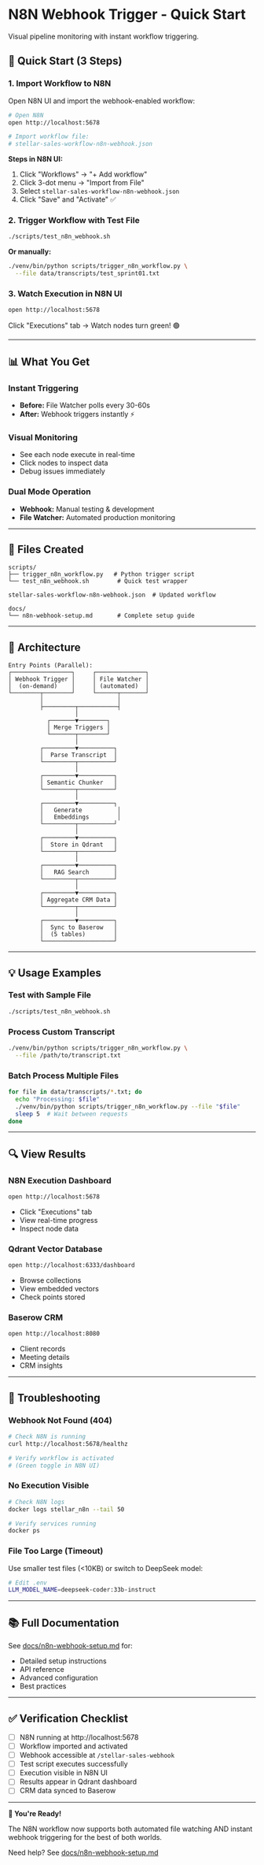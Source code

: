 # N8N Webhook Trigger - Quick Start

Visual pipeline monitoring with instant workflow triggering.

## 🚀 Quick Start (3 Steps)

### 1. Import Workflow to N8N

Open N8N UI and import the webhook-enabled workflow:

```bash
# Open N8N
open http://localhost:5678

# Import workflow file:
# stellar-sales-workflow-n8n-webhook.json
```

**Steps in N8N UI:**
1. Click "Workflows" → "+ Add workflow"
2. Click 3-dot menu → "Import from File"
3. Select `stellar-sales-workflow-n8n-webhook.json`
4. Click "Save" and "Activate" ✅

### 2. Trigger Workflow with Test File

```bash
./scripts/test_n8n_webhook.sh
```

**Or manually:**
```bash
./venv/bin/python scripts/trigger_n8n_workflow.py \
  --file data/transcripts/test_sprint01.txt
```

### 3. Watch Execution in N8N UI

```bash
open http://localhost:5678
```

Click "Executions" tab → Watch nodes turn green! 🟢

---

## 📊 What You Get

### Instant Triggering
- **Before:** File Watcher polls every 30-60s
- **After:** Webhook triggers instantly ⚡

### Visual Monitoring
- See each node execute in real-time
- Click nodes to inspect data
- Debug issues immediately

### Dual Mode Operation
- **Webhook:** Manual testing & development
- **File Watcher:** Automated production monitoring

---

## 📁 Files Created

```
scripts/
├── trigger_n8n_workflow.py   # Python trigger script
└── test_n8n_webhook.sh        # Quick test wrapper

stellar-sales-workflow-n8n-webhook.json  # Updated workflow

docs/
└── n8n-webhook-setup.md       # Complete setup guide
```

---

## 🔧 Architecture

```
Entry Points (Parallel):
┌─────────────────┐     ┌──────────────┐
│ Webhook Trigger │     │ File Watcher │
│  (on-demand)    │     │ (automated)  │
└────────┬────────┘     └──────┬───────┘
         │                     │
         ├─────────┬───────────┤
                   │
           ┌───────▼────────┐
           │ Merge Triggers │
           └───────┬────────┘
                   │
         ┌─────────▼──────────┐
         │  Parse Transcript  │
         └─────────┬──────────┘
                   │
         ┌─────────▼──────────┐
         │ Semantic Chunker   │
         └─────────┬──────────┘
                   │
         ┌─────────▼──────────┐
         │   Generate          │
         │   Embeddings        │
         └─────────┬──────────┘
                   │
         ┌─────────▼──────────┐
         │  Store in Qdrant   │
         └─────────┬──────────┘
                   │
         ┌─────────▼──────────┐
         │   RAG Search       │
         └─────────┬──────────┘
                   │
         ┌─────────▼──────────┐
         │ Aggregate CRM Data │
         └─────────┬──────────┘
                   │
         ┌─────────▼──────────┐
         │  Sync to Baserow   │
         │  (5 tables)        │
         └────────────────────┘
```

---

## 💡 Usage Examples

### Test with Sample File
```bash
./scripts/test_n8n_webhook.sh
```

### Process Custom Transcript
```bash
./venv/bin/python scripts/trigger_n8n_workflow.py \
  --file /path/to/transcript.txt
```

### Batch Process Multiple Files
```bash
for file in data/transcripts/*.txt; do
  echo "Processing: $file"
  ./venv/bin/python scripts/trigger_n8n_workflow.py --file "$file"
  sleep 5  # Wait between requests
done
```

---

## 🔍 View Results

### N8N Execution Dashboard
```bash
open http://localhost:5678
```
- Click "Executions" tab
- View real-time progress
- Inspect node data

### Qdrant Vector Database
```bash
open http://localhost:6333/dashboard
```
- Browse collections
- View embedded vectors
- Check points stored

### Baserow CRM
```bash
open http://localhost:8080
```
- Client records
- Meeting details
- CRM insights

---

## 🐛 Troubleshooting

### Webhook Not Found (404)
```bash
# Check N8N is running
curl http://localhost:5678/healthz

# Verify workflow is activated
# (Green toggle in N8N UI)
```

### No Execution Visible
```bash
# Check N8N logs
docker logs stellar_n8n --tail 50

# Verify services running
docker ps
```

### File Too Large (Timeout)
Use smaller test files (<10KB) or switch to DeepSeek model:
```bash
# Edit .env
LLM_MODEL_NAME=deepseek-coder:33b-instruct
```

---

## 📚 Full Documentation

See [docs/n8n-webhook-setup.md](docs/n8n-webhook-setup.md) for:
- Detailed setup instructions
- API reference
- Advanced configuration
- Best practices

---

## ✅ Verification Checklist

- [ ] N8N running at http://localhost:5678
- [ ] Workflow imported and activated
- [ ] Webhook accessible at `/stellar-sales-webhook`
- [ ] Test script executes successfully
- [ ] Execution visible in N8N UI
- [ ] Results appear in Qdrant dashboard
- [ ] CRM data synced to Baserow

---

**🎉 You're Ready!**

The N8N workflow now supports both automated file watching AND instant webhook triggering for the best of both worlds.

Need help? See [docs/n8n-webhook-setup.md](docs/n8n-webhook-setup.md)
